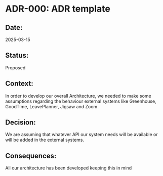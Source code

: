 # ADR-000: ADR template

## Date:
2025-03-15

## Status:
Proposed

## Context:
In order to develop our overall Architecture, we needed to make some assumptions regarding the behaviour external systems like Greenhouse, GoodTime, LeavePlanner, Jigsaw and Zoom.

## Decision:
We are assuming that whatever API our system needs will be available or will be added in the external systems.

## Consequences:
All our architecture has been developed keeping this in mind
